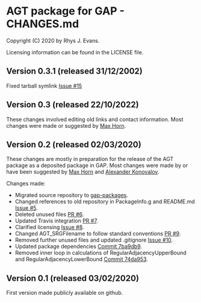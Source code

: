 # AGT package for GAP - CHANGES.md

Copyright (C) 2020 by Rhys J. Evans. 

Licensing information can be found in the LICENSE file.

## Version 0.3.1 (released 31/12/2002)
Fixed tarball symlink [Issue #15](https://github.com/gap-packages/agt/issues/15)

## Version 0.3 (released 22/10/2022)
These changes involved editing old links and contact information. 
Most changes were made or suggested by [Max Horn](https://www.quendi.de/math). 

## Version 0.2 (released 02/03/2020)
These changes are mostly in preparation for the release of the AGT package as 
a deposited package in GAP. Most changes were made by or have been suggested by 
[Max Horn](https://www.quendi.de/math) and [Alexander Konovalov](https://alex-konovalov.github.io/year-archive/).

Changes made:

* Migrated source repository to [gap-packages](https://github.com/gap-packages/).
* Changed references to old repository in PackageInfo.g and README.md [Issue #5](https://github.com/gap-packages/agt/issues/5). 
* Deleted unused files [PR #6](https://github.com/gap-packages/agt/pull/6).
* Updated Travis integration [PR #7](https://github.com/gap-packages/agt/pull/7).
* Clarified licensing [Issue #8](https://github.com/gap-packages/agt/issues/8).
* Changed AGT_SRGFilename to follow standard conventions [PR #9](https://github.com/gap-packages/agt/pull/9).
* Removed further unused files and updated .gitignore [Issue #10](https://github.com/gap-packages/agt/issues/10).
* Updated package dependencies [Commit 7ba9db9](https://github.com/gap-packages/agt/commit/7ba9db94f6afa952ad5203ccfdc56c7459605205).
* Removed inner loop in calculations of RegularAdjacencyUpperBound and RegularAdjacencyLowerBound [Commit 74da953](https://github.com/gap-packages/agt/commit/74da95376e99fbf51acd5e2856f80223c2d5a7a0).
 
## Version 0.1 (released 03/02/2020)
First version made publicly available on github.


